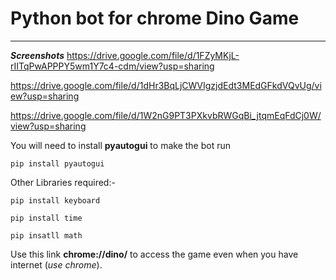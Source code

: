 # Python bot for chrome Dino Game

***
***Screenshots***
https://drive.google.com/file/d/1FZyMKjL-rIITqPwAPPPY5wm1Y7c4-cdm/view?usp=sharing

https://drive.google.com/file/d/1dHr3BqLjCWVIgzjdEdt3MEdGFkdVQvUg/view?usp=sharing

https://drive.google.com/file/d/1W2nG9PT3PXkvbRWGqBi_jtqmEqFdCj0W/view?usp=sharing

You will need to install **pyautogui** to make the bot run
```
pip install pyautogui
```

Other Libraries required:-
```
pip install keyboard 

pip install time

pip insatll math
```

Use this link **chrome://dino/** to access the game even when you have internet (*use chrome*).

